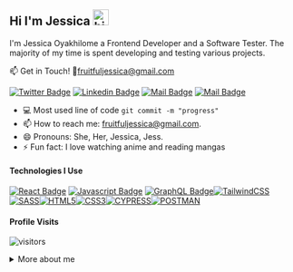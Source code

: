 ## Hi I'm Jessica <img src="https://user-images.githubusercontent.com/1303154/88677602-1635ba80-d120-11ea-84d8-d263ba5fc3c0.gif" width="28px" height="28px" alt="hi">

I'm Jessica Oyakhilome a Frontend Developer and a Software Tester. The majority of my time is spent developing and testing various projects.

:mailbox: Get in Touch! 
:email:fruitfuljessica@gmail.com

[![Twitter Badge](https://img.shields.io/badge/-@OyakhilomeJess1-1ca0f1?style=flat&labelColor=1ca0f1&logo=twitter&logoColor=white&link=https://twitter.com/Ipenywis)](https://twitter.com/OyakhilomeJess1) [![Linkedin Badge](https://img.shields.io/badge/-jessicaoyaks-0e76a8?style=flat&labelColor=0e76a8&logo=linkedin&logoColor=white)](https://www.linkedin.com/in/jessicaoyaks/) [![Mail Badge](https://img.shields.io/badge/-@jessyoyaks-e84393?style=flat&labelColor=e84393&logo=instagram&logoColor=white)](https://www.instagram.com/jessyoyaks/) [![Mail Badge](https://img.shields.io/badge/-fruitfuljessica-c0392b?style=flat&labelColor=c0392b&logo=gmail&logoColor=white)](mailto:fruitfuljessica@gmail.com)

- :computer: Most used line of code `git commit -m "progress"`
- 📫 How to reach me: fruitfuljessica@gmail.com.
- 😄 Pronouns: She, Her, Jessica, Jess.
- ⚡ Fun fact: I love watching anime and reading mangas

#### Technologies I Use

[![React Badge](https://img.shields.io/badge/-React-61DBFB?style=for-the-badge&labelColor=black&logo=react&logoColor=61DBFB)](#) [![Javascript Badge](https://img.shields.io/badge/-Javascript-F0DB4F?style=for-the-badge&labelColor=black&logo=javascript&logoColor=F0DB4F)](#) [![GraphQL Badge](https://img.shields.io/badge/-GraphQl-e535ab?style=for-the-badge&labelColor=black&logo=node.js&logoColor=e535ab)](#)[![TailwindCSS](https://img.shields.io/badge/-tailwindCSS-59C1BD?style=for-the-badge&labelColor=black&logo=tailwindcss&logoColor=59C1BD)](#)[![SASS](https://img.shields.io/badge/-SASS-FF8FB1?style=for-the-badge&labelColor=black&logo=sass&logoColor=FF8FB1)](#)[![HTML5](https://img.shields.io/badge/-HTML5-FD841F?style=for-the-badge&labelColor=black&logo=html5&logoColor=FD841F)](#)[![CSS3](https://img.shields.io/badge/-CSS3-2192FF?style=for-the-badge&labelColor=black&logo=css3&logoColor=2192FF)](#)[![CYPRESS](https://img.shields.io/badge/-CYPRESS-628E90?style=for-the-badge&labelColor=black&logo=cypress&logoColor=628E90)](#)[![POSTMAN](https://img.shields.io/badge/-POSTMAN-FD841F?style=for-the-badge&labelColor=black&logo=postman&logoColor=FD841F)](#)


#### Profile Visits

<!-- ![visitors](https://visitor-badge.glitch.me/badge?page_id=jam-jam200.jam-jam200&left_color=gray&right_color=red) -->
![visitors](https://visitor-badge.glitch.me/badge?page_id=jam-jam200.jam-jam200)


<details>
<summary>More about me</summary>
<br >

I enjoy taking care of kids :smiley:

#### My GitHub Stats

<!--START_SECTION:waka-->

```text
From: 15 November 2022 - To: 20 January 2023

Total Time: 87 hrs 43 mins

JavaScript   39 hrs 8 mins   >>>>>>>>>>>--------------   44.62 %
CSS          19 hrs          >>>>>--------------------   21.66 %
SCSS         16 hrs 10 mins  >>>>>--------------------   18.43 %
HTML         9 hrs 39 mins   >>>----------------------   11.01 %
EJS          1 hr 20 mins    -------------------------   01.53 %
JSON         1 hr 5 mins     -------------------------   01.24 %
```

<!--END_SECTION:waka-->

[![Anurag's GitHub stats](https://github-readme-stats.vercel.app/api?username=jam-jam200&hide=contribs,prs&theme=dracula)](https://github.com/anuraghazra/github-readme-stats)

</details>
